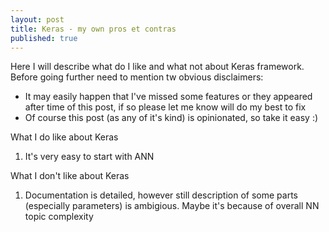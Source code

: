 ```yaml
---
layout: post
title: Keras - my own pros et contras
published: true
---
```

Here I will describe what do I like and what not about Keras framework. Before going further need to mention tw obvious disclaimers: 
- It may easily happen that I've missed some features or they appeared after time of this post, if so please let me know will do my best to fix
- Of course this post (as any of it's kind) is opinionated, so take it  easy :)

What I do like about Keras
1. It's very easy to start with ANN

What I don't like about Keras
1. Documentation is detailed, however still description of some parts (especially parameters) is ambigious. Maybe it's because of overall NN topic complexity
